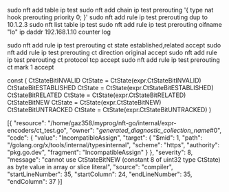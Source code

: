 sudo nft add table ip test
sudo nft add chain ip test prerouting '{ type nat hook prerouting priority 0; }'
sudo nft add rule ip test prerouting dup to 10.1.2.3
sudo nft list table ip test
sudo nft add rule ip test prerouting oifname "lo" ip daddr 192.168.1.10 counter log

sudo nft add rule ip test prerouting ct state established,related accept
sudo nft add rule ip test prerouting ct direction original accept
sudo nft add rule ip test prerouting ct protocol tcp accept
sudo nft add rule ip test prerouting ct mark 1 accept




const (
	CtStateBitINVALID     CtState = CtState(expr.CtStateBitINVALID)
	CtStateBitESTABLISHED CtState = CtState(expr.CtStateBitESTABLISHED)
	CtStateBitRELATED     CtState = CtState(expr.CtStateBitRELATED)
	CtStateBitNEW         CtState = CtState(expr.CtStateBitNEW)
	CtStateBitUNTRACKED   CtState = CtState(expr.CtStateBitUNTRACKED)
)

[{
	"resource": "/home/gaz358/myprog/nft-go/internal/expr-encoders/ct_test.go",
	"owner": "_generated_diagnostic_collection_name_#0",
	"code": {
		"value": "IncompatibleAssign",
		"target": {
			"$mid": 1,
			"path": "/golang.org/x/tools/internal/typesinternal",
			"scheme": "https",
			"authority": "pkg.go.dev",
			"fragment": "IncompatibleAssign"
		}
	},
	"severity": 8,
	"message": "cannot use CtStateBitNEW (constant 8 of uint32 type CtState) as byte value in array or slice literal",
	"source": "compiler",
	"startLineNumber": 35,
	"startColumn": 24,
	"endLineNumber": 35,
	"endColumn": 37
}]


